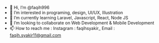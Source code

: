 - 👋 Hi, I’m @faqih996
- 👀 I’m interested in programing, design, UI/UX, Illustration
- 🌱 I’m currently learning Laravel, Javascript, React, Node JS
- 💞️ I’m looking to collaborate on Web Development & Mobile Development
- 📫 How to reach me : 
      Instagram : faqihsyakir_
      Email : faqih.syakir11@gmail.com

<!---
faqih996/faqih996 is a ✨ special ✨ repository because its `README.md` (this file) appears on your GitHub profile.
You can click the Preview link to take a look at your changes.
--->
